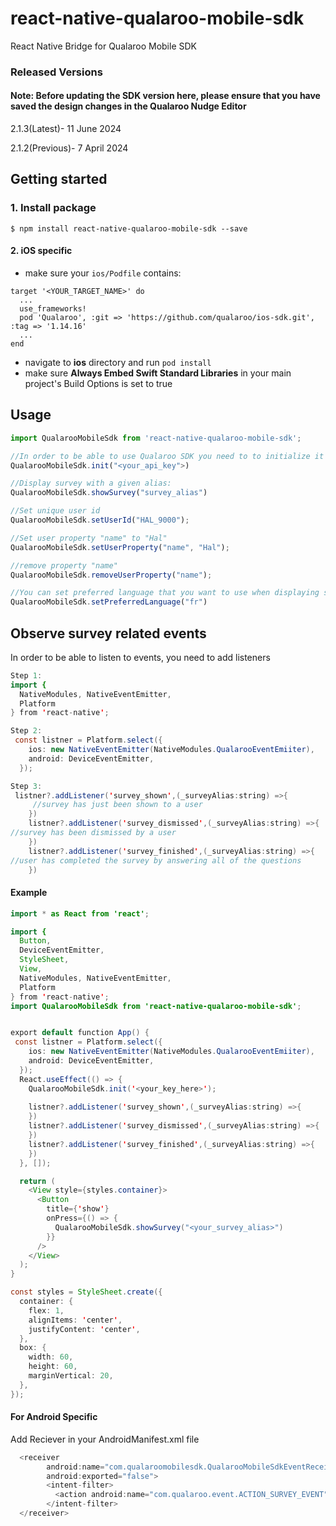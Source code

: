 
# react-native-qualaroo-mobile-sdk
React Native Bridge for Qualaroo Mobile SDK

### Released Versions

#### Note: Before updating the SDK version here, please ensure that you have saved the design changes in the Qualaroo Nudge Editor

2.1.3(Latest)- 11 June 2024

2.1.2(Previous)- 7 April 2024

## Getting started

### 1. Install package
`$ npm install react-native-qualaroo-mobile-sdk --save`

#### 2. iOS specific
- make sure your `ios/Podfile` contains:
```
target '<YOUR_TARGET_NAME>' do
  ...
  use_frameworks!
  pod 'Qualaroo', :git => 'https://github.com/qualaroo/ios-sdk.git', :tag => '1.14.16'
  ...
end
```
- navigate to **ios** directory and run `pod install`
- make sure **Always Embed Swift Standard Libraries** in your main project's Build Options is set to true

## Usage
```javascript
import QualarooMobileSdk from 'react-native-qualaroo-mobile-sdk';

//In order to be able to use Qualaroo SDK you need to to initialize it first.
QualarooMobileSdk.init("<your_api_key">)

//Display survey with a given alias:
QualarooMobileSdk.showSurvey("survey_alias")

//Set unique user id
QualarooMobileSdk.setUserId("HAL_9000");

//Set user property "name" to "Hal"
QualarooMobileSdk.setUserProperty("name", "Hal");

//remove property "name"
QualarooMobileSdk.removeUserProperty("name");

//You can set preferred language that you want to use when displaying surveys.
QualarooMobileSdk.setPreferredLanguage("fr")

```

## Observe survey related events
In order to be able to listen to events, you need to add listeners


```java
Step 1:
import {
  NativeModules, NativeEventEmitter, 
  Platform
} from 'react-native';

Step 2:
 const listner = Platform.select({
    ios: new NativeEventEmitter(NativeModules.QualarooEventEmiiter),
    android: DeviceEventEmitter,
  });

Step 3:
 listner?.addListener('survey_shown',(_surveyAlias:string) =>{
     //survey has just been shown to a user
    })
    listner?.addListener('survey_dismissed',(_surveyAlias:string) =>{
//survey has been dismissed by a user
    })
    listner?.addListener('survey_finished',(_surveyAlias:string) =>{
//user has completed the survey by answering all of the questions
    })

```

#### Example
```java
import * as React from 'react';

import {
  Button,
  DeviceEventEmitter,
  StyleSheet,
  View,
  NativeModules, NativeEventEmitter, 
  Platform
} from 'react-native';
import QualarooMobileSdk from 'react-native-qualaroo-mobile-sdk';


export default function App() {
 const listner = Platform.select({
    ios: new NativeEventEmitter(NativeModules.QualarooEventEmiiter),
    android: DeviceEventEmitter,
  });
  React.useEffect(() => {
    QualarooMobileSdk.init('<your_key_here>');
  
    listner?.addListener('survey_shown',(_surveyAlias:string) =>{
    })
    listner?.addListener('survey_dismissed',(_surveyAlias:string) =>{
    })
    listner?.addListener('survey_finished',(_surveyAlias:string) =>{
    })
  }, []);

  return (
    <View style={styles.container}>
      <Button
        title={'show'}
        onPress={() => {
          QualarooMobileSdk.showSurvey("<your_survey_alias>")
        }}
      />
    </View>
  );
}

const styles = StyleSheet.create({
  container: {
    flex: 1,
    alignItems: 'center',
    justifyContent: 'center',
  },
  box: {
    width: 60,
    height: 60,
    marginVertical: 20,
  },
});

```
#### For Android Specific
Add Reciever in your AndroidManifest.xml file
```java
  <receiver
        android:name="com.qualaroomobilesdk.QualarooMobileSdkEventReceiver"
        android:exported="false">
        <intent-filter>
          <action android:name="com.qualaroo.event.ACTION_SURVEY_EVENT"/>
        </intent-filter>
  </receiver>
```